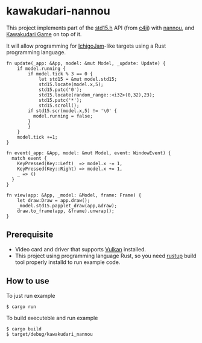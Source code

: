 # kawakudari-nannou

This project implements part of the [std15.h](https://github.com/IchigoJam/c4ij/blob/master/src/std15.h) API (from [c4ij](https://github.com/IchigoJam/c4ij)) with [nannou](https://nannou.cc), and [Kawakudari Game](https://ichigojam.github.io/print/en/KAWAKUDARI.html) on top of it.

It will allow programming for [IchigoJam](https://ichigojam.net/index-en.html)-like targets using a Rust programming language.
```
fn update(_app: &App, model: &mut Model, _update: Update) {
    if model.running {
        if model.tick % 3 == 0 {
            let std15 = &mut model.std15;
            std15.locate(model.x,5);
            std15.putc('0');
            std15.locate(random_range::<i32>(0,32),23);
            std15.putc('*');
            std15.scroll();
	    if std15.scr(model.x,5) != '\0' {
	      model.running = false;
	    }
        }
    }
    model.tick +=1;
}

fn event(_app: &App, model: &mut Model, event: WindowEvent) {
  match event {
    KeyPressed(Key::Left)  => model.x -= 1,
    KeyPressed(Key::Right) => model.x += 1,
    _ => ()
  }
}

fn view(app: &App, _model: &Model, frame: Frame) {
    let draw:Draw = app.draw();
    _model.std15.papplet_draw(app,&draw);
    draw.to_frame(app, &frame).unwrap();
}
```

## Prerequisite

* Video card and driver that supports [Vulkan](https://www.khronos.org/vulkan/) installed.
* This project using programming language Rust, so you need [rustup](https://rustup.rs) build tool properly installd to run example code.


## How to use

To just run example
```
$ cargo run
```

To build executeble and run example
```
$ cargo build
$ target/debug/kawakudari_nannou
```

